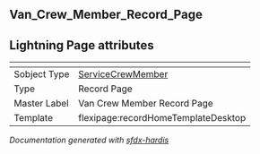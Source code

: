 ## Van_Crew_Member_Record_Page

## Lightning Page attributes

|<!-- -->|<!-- -->|
|:---|:---|
|Sobject Type|[ServiceCrewMember](../objects/ServiceCrewMember.md)|
|Type| Record Page|
|Master Label|Van Crew Member Record Page|
|Template|flexipage:recordHomeTemplateDesktop|




<!-- Page description -->


_Documentation generated with [sfdx-hardis](https://sfdx-hardis.cloudity.com)_

